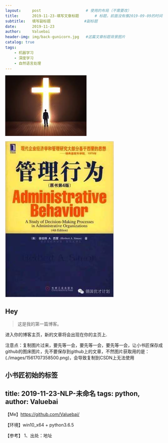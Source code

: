 ```yaml
---
layout:     post					# 使用的布局（不需要改）
title:      2019-11-23-填写文章标题		# 标题，前面没有像2019-09-09的时间，github是不会显示这篇文章的
subtitle:   填写副标题    			#副标题
date:       2019-11-23
author:     Valuebai
header-img: img/back-gunicorn.jpg 	#这篇文章标题背景图片
catalog: true
tags:
    - 机器学习
    - 深度学习
    - 自然语言处理
---
```


![test](./images/test.jpg)


![u=1225769091,948316363&fm=26&gp=0](https://www.github.com/Valuebai/Valuebai.github.io/raw/master/img/NaN)


## Hey
>这是我的第一篇博客。

进入你的博客主页，新的文章将会出现在你的主页上.


注意点：复制图片过来，要先等一会，要先等一会，要先等一会，让小书匠保存成github的图床图片，先不要保存到github上的文章，不然图片获取用的是：(./images/1561707358500.png)，会导致复制到CSDN上无法使用

小书匠初始的标签
---
title: 2019-11-23-NLP-未命名 
tags: python,
author:  Valuebai
---




【Me】https://github.com/Valuebai/

【环境】win10_x64 + python3.6.5

【参考】
1、出处：地址